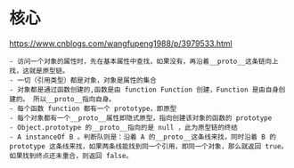# 核心

https://www.cnblogs.com/wangfupeng1988/p/3979533.html

```text
- 访问一个对象的属性时，先在基本属性中查找，如果没有，再沿着__proto__这条链向上找，这就是原型链。
- 一切（引用类型）都是对象，对象是属性的集合
- 对象都是通过函数创建的,函数是由 function Function 创建，Function 是由自身创建的。 所以__proto__指向自身。
- 每个函数 function 都有一个 prototype，即原型
- 每个对象都有一个__proto__属性即隐式原型，指向创建该对象的函数的 prototype
- Object.prototype 的__proto__指向的是 null ，此为原型链的终结
- A instanceOf B 。判断队则是：沿着 A 的__proto__这条线来找，同时沿着 B 的 prototype 这条线来找，如果两条线能找到同一个引用，即同一个对象，那么就返回 true。如果找到终点还未重合，则返回 false。
```
